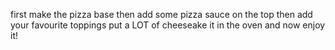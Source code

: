 first make the pizza base
then add some pizza sauce on the top
then add your favourite toppings
put a LOT of cheeseake it in the oven 
and now enjoy it!

